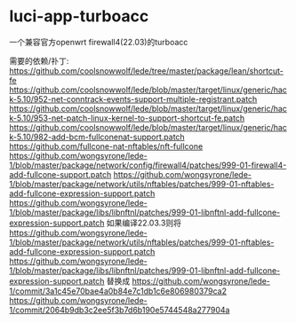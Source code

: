 # luci-app-turboacc
一个兼容官方openwrt firewall4(22.03)的turboacc

需要的依赖/䃼丁:
https://github.com/coolsnowwolf/lede/tree/master/package/lean/shortcut-fe
https://github.com/coolsnowwolf/lede/blob/master/target/linux/generic/hack-5.10/952-net-conntrack-events-support-multiple-registrant.patch
https://github.com/coolsnowwolf/lede/blob/master/target/linux/generic/hack-5.10/953-net-patch-linux-kernel-to-support-shortcut-fe.patch
https://github.com/coolsnowwolf/lede/blob/master/target/linux/generic/hack-5.10/982-add-bcm-fullconenat-support.patch
https://github.com/fullcone-nat-nftables/nft-fullcone
https://github.com/wongsyrone/lede-1/blob/master/package/network/config/firewall4/patches/999-01-firewall4-add-fullcone-support.patch
https://github.com/wongsyrone/lede-1/blob/master/package/network/utils/nftables/patches/999-01-nftables-add-fullcone-expression-support.patch
https://github.com/wongsyrone/lede-1/blob/master/package/libs/libnftnl/patches/999-01-libnftnl-add-fullcone-expression-support.patch
如果编译22.03.3则将
https://github.com/wongsyrone/lede-1/blob/master/package/network/utils/nftables/patches/999-01-nftables-add-fullcone-expression-support.patch
https://github.com/wongsyrone/lede-1/blob/master/package/libs/libnftnl/patches/999-01-libnftnl-add-fullcone-expression-support.patch
替换成
https://github.com/wongsyrone/lede-1/commit/3a1c45e70bae4a0b84e7c1db1c6e806980379ca2
https://github.com/wongsyrone/lede-1/commit/2064b9db3c2ee5f3b7d6b190e5744548a277904a

